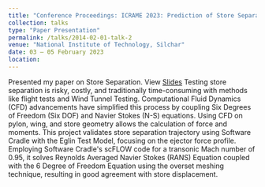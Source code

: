 ```yaml
---
title: "Conference Proceedings: ICRAME 2023: Prediction of Store Separation Trajectories of the Eglin Test Model using the Cradle CFD"
collection: talks
type: "Paper Presentation"
permalink: /talks/2014-02-01-talk-2
venue: "National Institute of Technology, Silchar"
date: 03 – 05 February 2023
location: 
---
```


Presented my paper on Store Separation. View [Slides](https://docs.google.com/presentation/d/116bSr37U0-0h7nM8nJHfytS_oC8Apqdk/edit?usp=sharing&ouid=115249795474572938960&rtpof=true&sd=true)
Testing store separation is risky, costly, and traditionally time-consuming with methods like flight tests and Wind Tunnel Testing. Computational Fluid Dynamics (CFD) advancements have simplified this process by coupling Six Degrees of Freedom (Six DOF) and Navier Stokes (N-S) equations. Using CFD on pylon, wing, and store geometry allows the calculation of force and moments. This project validates store separation trajectory using Software Cradle with the Eglin Test Model, focusing on the ejector force profile. Employing Software Cradle's scFLOW code for a transonic Mach number of 0.95, it solves Reynolds Averaged Navier Stokes (RANS) Equation coupled with the 6 Degree of Freedom Equation using the overset meshing technique, resulting in good agreement with store displacement.


